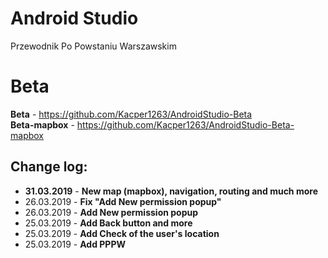 # Android Studio
Przewodnik Po Powstaniu Warszawskim

# Beta

<b>Beta</b> - https://github.com/Kacper1263/AndroidStudio-Beta <br />
<b>Beta-mapbox</b> - https://github.com/Kacper1263/AndroidStudio-Beta-mapbox

## Change log:

* <b>31.03.2019</b> - <b>New map (mapbox), navigation, routing and much more</b>
* 26.03.2019 - <b>Fix "Add New permission popup"</b>
* 26.03.2019 - <b>Add New permission popup</b>
* 25.03.2019 - <b>Add Back button and more</b>
* 25.03.2019 - <b>Add Check of the user's location</b>
* 25.03.2019 - <b>Add PPPW</b>
